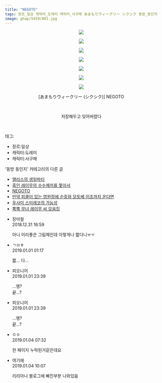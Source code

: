 ```yaml
---
title: "NEGOTO"
tags: 장르_일상 캐릭터_도레미 캐릭터_사구메 あまもりウィークリー シクシク 동방_동인지
image: ghap/5459/001.jpg
---
```

<div class="article">
<p style="text-align: center; clear: none; float: none;"><img src="{{ site.nasurl }}/ghap/5459/001.jpg"/></p>
<p style="text-align: center; clear: none; float: none;"><img src="{{ site.nasurl }}/ghap/5459/002.jpg"/></p>
<p style="text-align: center; clear: none; float: none;"><img src="{{ site.nasurl }}/ghap/5459/003.jpg"/></p>
<p style="text-align: center; clear: none; float: none;"><img src="{{ site.nasurl }}/ghap/5459/004.jpg"/></p>
<p style="text-align: center; clear: none; float: none;"><img src="{{ site.nasurl }}/ghap/5459/005.jpg"/></p>
<p style="text-align: center; clear: none; float: none;"><img src="{{ site.nasurl }}/ghap/5459/006.jpg"/></p>
<p style="text-align: center; clear: none; float: none;"><img src="{{ site.nasurl }}/ghap/5459/007.jpg"/></p>
<p style="text-align: center; clear: none; float: none;">[あまもりウィークリー (シクシク)] NEGOTO</p>
<p style="text-align: center; clear: none; float: none;"><br/></p>
<p style="text-align: center; clear: none; float: none;">저장해두고 잊어버렸다</p>
<p><br/></p>
</div><div class="tagTrail">
<p>태그: </p>
<ul>
<li>장르:일상</li>
<li>캐릭터:도레미</li>
<li>캐릭터:사구메</li>
</ul>
</div><div class="another">
<p>'동방 동인지' 카테고리의 다른 글</p>
<ul>
<li><a href="/2019-01-02-ghap_5502">앨리스의 생일파티</a></li>
<li><a href="/2019-01-02-ghap_5491">흑인 레이무의 수수께끼를 쫓아서</a></li>
<li><a href="/2018-12-31-ghap_5459">NEGOTO</a></li>
<li><a href="/2018-12-26-ghap_5447">만약 피클이 있는 영원정에 순호와 모토베 이조까지 온다면</a></li>
<li><a href="/2018-12-21-ghap_5376">우사미 스미레코의 가능성</a></li>
<li><a href="/2018-12-18-ghap_5362">뾱뾱 무녀 레이무 씨 모음집</a></li>
</ul>
</div><div class="comment">
<ul>
<li class="cb_thumb_off" id="comment15399020">
<div class="cb_comment_area">
<div class="cb_info_area">
<div class="cb_section">
<span class="cb_nick_name">장마철</span>
</div>
<div class="cb_section">
<span class="cb_date">2018.12.31 16:59 </span>
</div>
</div>
<div class="cb_dsc_comment">
<p class="cb_dsc">
											아니 이리좋은 그림체인데 이렇게나 짧다니ㅠㅜ
										</p>
</div>
</div></li>
<li class="cb_thumb_off" id="comment15399390">
<div class="cb_comment_area">
<div class="cb_info_area">
<div class="cb_section">
<span class="cb_nick_name">ㄱㅁㅎ</span>
</div>
<div class="cb_section">
<span class="cb_date">2019.01.01 01:17 </span>
</div>
</div>
<div class="cb_dsc_comment">
<p class="cb_dsc">
											짧... 다...
										</p>
</div>
</div></li>
<li class="cb_thumb_off" id="comment15400240">
<div class="cb_comment_area">
<div class="cb_info_area">
<div class="cb_section">
<span class="cb_nick_name">피오니어</span>
</div>
<div class="cb_section">
<span class="cb_date">2019.01.01 23:39 </span>
</div>
</div>
<div class="cb_dsc_comment">
<p class="cb_dsc">
											...엥?<br/>
끝...?
										</p>
</div>
</div></li>
<li class="cb_thumb_off" id="comment15400241">
<div class="cb_comment_area">
<div class="cb_info_area">
<div class="cb_section">
<span class="cb_nick_name">피오니어</span>
</div>
<div class="cb_section">
<span class="cb_date">2019.01.01 23:39 </span>
</div>
</div>
<div class="cb_dsc_comment">
<p class="cb_dsc">
											...엥?<br/>
끝...?
										</p>
</div>
</div></li>
<li class="cb_thumb_off" id="comment15402753">
<div class="cb_comment_area">
<div class="cb_info_area">
<div class="cb_section">
<span class="cb_nick_name">ㅇㅇ</span>
</div>
<div class="cb_section">
<span class="cb_date">2019.01.04 07:32 </span>
</div>
</div>
<div class="cb_dsc_comment">
<p class="cb_dsc">
											한 페이지 누락된거같은데요
										</p>
</div>
</div></li>
<li class="cb_thumb_off" id="comment15403037">
<div class="cb_comment_area">
<div class="cb_info_area">
<div class="cb_section">
<span class="cb_nick_name">여기에</span>
</div>
<div class="cb_section">
<span class="cb_date">2019.01.04 10:07 </span>
</div>
</div>
<div class="cb_dsc_comment">
<p class="cb_dsc">
											리리아나 블로그에 빠진부분 나와있음
										</p>
</div>
</div></li>
</ul>
</div>